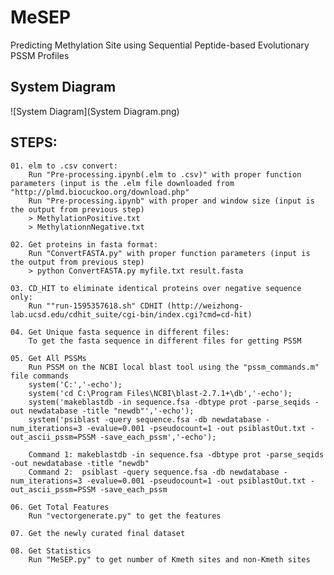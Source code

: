 # MeSEP
Predicting Methylation Site using Sequential Peptide-based Evolutionary PSSM Profiles

## System Diagram
![System Diagram](System Diagram.png)

## STEPS:  
    01. elm to .csv convert:
        Run "Pre-processing.ipynb(.elm to .csv)" with proper function parameters (input is the .elm file downloaded from "http://plmd.biocuckoo.org/download.php"
        Run "Pre-processing.ipynb" with proper and window size (input is the output from previous step)
        > MethylationPositive.txt
        > MethylationnNegative.txt

    02. Get proteins in fasta format:
        Run "ConvertFASTA.py" with proper function parameters (input is the output from previous step)
        > python ConvertFASTA.py myfile.txt result.fasta

    03. CD_HIT to eliminate identical proteins over negative sequence only:
        Run ""run-1595357618.sh" CDHIT (http://weizhong-lab.ucsd.edu/cdhit_suite/cgi-bin/index.cgi?cmd=cd-hit)

    04. Get Unique fasta sequence in different files:
        To get the fasta sequence in different files for getting PSSM

    05. Get All PSSMs
        Run PSSM on the NCBI local blast tool using the "pssm_commands.m" file commands
        system('C:','-echo');
        system('cd C:\Program Files\NCBI\blast-2.7.1+\db','-echo');
        system('makeblastdb -in sequence.fsa -dbtype prot -parse_seqids -out newdatabase -title "newdb"','-echo');
        system('psiblast -query sequence.fsa -db newdatabase -num_iterations=3 -evalue=0.001 -pseudocount=1 -out psiblastOut.txt -out_ascii_pssm=PSSM -save_each_pssm','-echo');

        Command 1: makeblastdb -in sequence.fsa -dbtype prot -parse_seqids -out newdatabase -title "newdb"
        Command 2:  psiblast -query sequence.fsa -db newdatabase -num_iterations=3 -evalue=0.001 -pseudocount=1 -out psiblastOut.txt -out_ascii_pssm=PSSM -save_each_pssm

    06. Get Total Features
        Run "vectorgenerate.py" to get the features
        
    07. Get the newly curated final dataset

    08. Get Statistics
        Run "MeSEP.py" to get number of Kmeth sites and non-Kmeth sites
